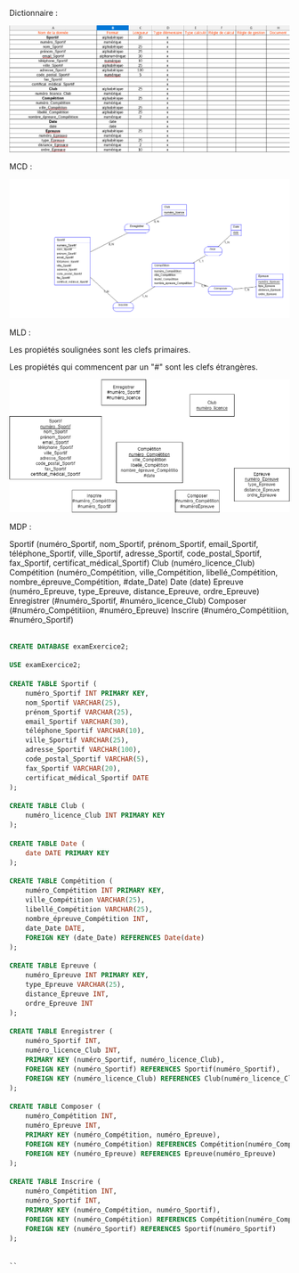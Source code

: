 Dictionnaire : 

![alt text](image.png)

MCD : 

![alt text](examP_Exercice2_MCD.png)

MLD : 

Les propiétés soulignées sont les clefs primaires.

Les propiétés qui commencent par un "#" sont les clefs étrangères.

![alt text](examP_Exercice2_MLD.png)


MDP : 

Sportif (numéro_Sportif, nom_Sportif, prénom_Sportif, email_Sportif, téléphone_Sportif, ville_Sportif, adresse_Sportif, code_postal_Sportif, fax_Sportif, certificat_médical_Sportif)
Club (numéro_licence_Club) 
Compétition (numéro_Compétition, ville_Compétition, libellé_Compétition, nombre_épreuve_Compétition, #date_Date) 
Date (date) 
Epreuve (numéro_Epreuve, type_Epreuve, distance_Epreuve, ordre_Epreuve)
Enregistrer (#numéro_Sportif, #numéro_licence_Club)
Composer (#numéro_Compétitiion, #numéro_Epreuve)
Inscrire (#numéro_Compétitiion, #numéro_Sportif)

````SQL

CREATE DATABASE examExercice2;

USE examExercice2;

CREATE TABLE Sportif (
    numéro_Sportif INT PRIMARY KEY,
    nom_Sportif VARCHAR(25),
    prénom_Sportif VARCHAR(25),
    email_Sportif VARCHAR(30),
    téléphone_Sportif VARCHAR(10),
    ville_Sportif VARCHAR(25),
    adresse_Sportif VARCHAR(100),
    code_postal_Sportif VARCHAR(5),
    fax_Sportif VARCHAR(20),
    certificat_médical_Sportif DATE
);

CREATE TABLE Club (
    numéro_licence_Club INT PRIMARY KEY
);

CREATE TABLE Date (
    date DATE PRIMARY KEY
);

CREATE TABLE Compétition (
    numéro_Compétition INT PRIMARY KEY,
    ville_Compétition VARCHAR(25),
    libellé_Compétition VARCHAR(25),
    nombre_épreuve_Compétition INT,
    date_Date DATE,
    FOREIGN KEY (date_Date) REFERENCES Date(date)
);

CREATE TABLE Epreuve (
    numéro_Epreuve INT PRIMARY KEY,
    type_Epreuve VARCHAR(25),
    distance_Epreuve INT,
    ordre_Epreuve INT
);

CREATE TABLE Enregistrer (
    numéro_Sportif INT,
    numéro_licence_Club INT,
    PRIMARY KEY (numéro_Sportif, numéro_licence_Club),
    FOREIGN KEY (numéro_Sportif) REFERENCES Sportif(numéro_Sportif),
    FOREIGN KEY (numéro_licence_Club) REFERENCES Club(numéro_licence_Club)
);

CREATE TABLE Composer (
    numéro_Compétition INT,
    numéro_Epreuve INT,
    PRIMARY KEY (numéro_Compétition, numéro_Epreuve),
    FOREIGN KEY (numéro_Compétition) REFERENCES Compétition(numéro_Compétition),
    FOREIGN KEY (numéro_Epreuve) REFERENCES Epreuve(numéro_Epreuve)
);

CREATE TABLE Inscrire (
    numéro_Compétition INT,
    numéro_Sportif INT,
    PRIMARY KEY (numéro_Compétition, numéro_Sportif),
    FOREIGN KEY (numéro_Compétition) REFERENCES Compétition(numéro_Compétition),
    FOREIGN KEY (numéro_Sportif) REFERENCES Sportif(numéro_Sportif)
);


``

